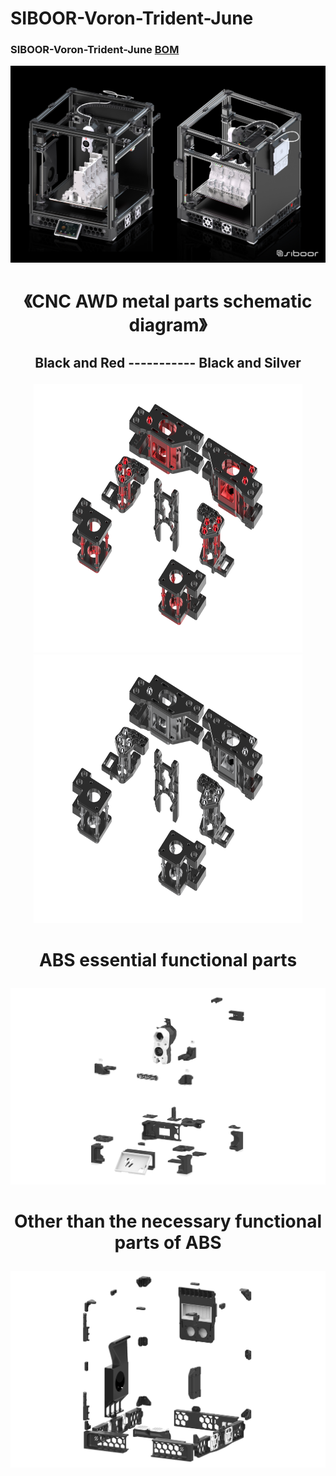 # SIBOOR-Voron-Trident-June 
### SIBOOR-Voron-Trident-June  [BOM](https://github.com/Lzhikai/SIBOOR-Voron-Trident-June/blob/main/SIBOOR_Trident_%5BJUNE_2024%5D_BOM.md)
![Image](https://github.com/Lzhikai/SIBOOR-Voron-Trident-June/blob/main/images/Trident-June.jpg)  

# <p align="center"> 《CNC AWD metal parts schematic diagram》</p>    
## <p align="center">Black and Red ----------- Black and Silver</p>    
  
<p align="center" >
    <img  src="https://github.com/Lzhikai/SIBOOR-Voron-Trident-June/blob/main/images/Schematic%20diagram%20of%20black%20and%20red%20CNC%20AWD%20metal%20parts.png" width="430" height="430">  
    <img  src="https://github.com/Lzhikai/SIBOOR-Voron-Trident-June/blob/main/images/Black%20and%20silver%20CNC%20AWD%20metal%20parts%20schematic%20diagram.png" width="430" height="430">
</p>

# <p align="center">ABS essential functional parts  </p>    
![Image](https://github.com/Lzhikai/SIBOOR-Voron-Trident-June/blob/main/images/ABS%20essential%20functional%20parts.jpg)  
# <p align="center">Other than the necessary functional parts of ABS  </p>    
![Image](https://github.com/Lzhikai/SIBOOR-Voron-Trident-June/blob/main/images/Other%20than%20the%20necessary%20functional%20parts%20of%20ABS.jpg)  

